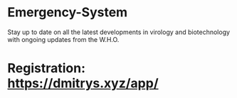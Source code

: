 # Emergency-System

Stay up to date on all the latest developments in virology and biotechnology with ongoing updates from the W.H.O.

# Registration: https://dmitrys.xyz/app/
